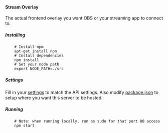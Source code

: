 #### Stream Overlay

The actual frontend overlay you want OBS or your streaming app to connect to.

##### Installing
```
    # Install npm
    apt-get install npm
    # Install dependencies
    npm install
    # Set your node path
    export NODE_PATH=./src
```

##### Settings

Fill in your [settings](src/Settings.js) to match the API settings. 
Also modify [package.json](package.json) to setup where you want this server to be hosted.

##### Running
```
    # Note: when running locally, run as sudo for that port 80 access 
    npm start
```
